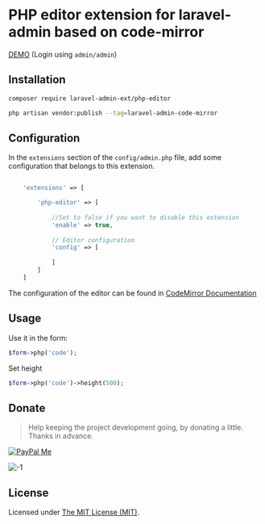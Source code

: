PHP editor extension for laravel-admin based on code-mirror
======

[DEMO](http://demo.laravel-admin.org/code-mirror/php) (Login using `admin/admin`)

## Installation 

```bash
composer require laravel-admin-ext/php-editor

php artisan vendor:publish --tag=laravel-admin-code-mirror
```

## Configuration

In the `extensions` section of the `config/admin.php` file, add some configuration that belongs to this extension.
```php

    'extensions' => [

        'php-editor' => [
        
            //Set to false if you want to disable this extension
            'enable' => true,
            
            // Editor configuration
            'config' => [
                
            ]
        ]
    ]

```

The configuration of the editor can be found in  [CodeMirror Documentation](https://codemirror.net/)

## Usage 

Use it in the form:
```php
$form->php('code');
```

Set height
```php
$form->php('code')->height(500);
```

## Donate

> Help keeping the project development going, by donating a little. Thanks in advance.

[![PayPal Me](https://img.shields.io/badge/Donate-PayPal-green.svg)](https://www.paypal.me/zousong)

![-1](https://cloud.githubusercontent.com/assets/1479100/23287423/45c68202-fa78-11e6-8125-3e365101a313.jpg)

License
------------
Licensed under [The MIT License (MIT)](LICENSE).
